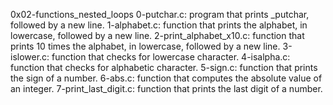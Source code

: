 0x02-functions_nested_loops
0-putchar.c: program that prints _putchar, followed by a new line.
1-alphabet.c: function that prints the alphabet, in lowercase, followed by a new line.
2-print_alphabet_x10.c:  function that prints 10 times the alphabet, in lowercase, followed by a new line.
3-islower.c: function that checks for lowercase character.
4-isalpha.c: function that checks for alphabetic character.
5-sign.c:  function that prints the sign of a number.
6-abs.c: function that computes the absolute value of an integer.
7-print_last_digit.c: function that prints the last digit of a number.
